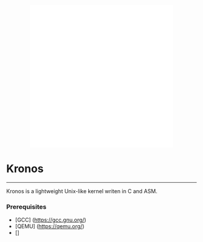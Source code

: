 <center>
<img
    style="display: block; margin-left: none; margin-right: none; width: 75%"
    src="assets/KronOS-Logo.png"
img/>
</center>


# Kronos

--------------------------------

Kronos is a lightweight Unix-like kernel writen in C and ASM.

### Prerequisites

* [GCC] (https://gcc.gnu.org/)
* [QEMU] (https://qemu.org/)
* []